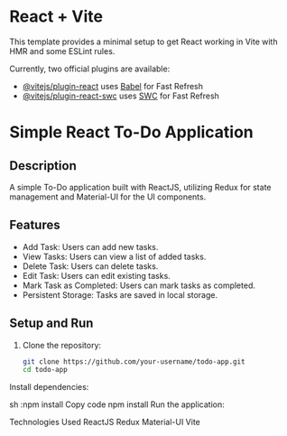 # React + Vite

This template provides a minimal setup to get React working in Vite with HMR and some ESLint rules.

Currently, two official plugins are available:

- [@vitejs/plugin-react](https://github.com/vitejs/vite-plugin-react/blob/main/packages/plugin-react/README.md) uses [Babel](https://babeljs.io/) for Fast Refresh
- [@vitejs/plugin-react-swc](https://github.com/vitejs/vite-plugin-react-swc) uses [SWC](https://swc.rs/) for Fast Refresh

# Simple React To-Do Application

## Description

A simple To-Do application built with ReactJS, utilizing Redux for state management and Material-UI for the UI components.

## Features

- Add Task: Users can add new tasks.
- View Tasks: Users can view a list of added tasks.
- Delete Task: Users can delete tasks.
- Edit Task: Users can edit existing tasks.
- Mark Task as Completed: Users can mark tasks as completed.
- Persistent Storage: Tasks are saved in local storage.

## Setup and Run

1. Clone the repository:
   ```sh
   git clone https://github.com/your-username/todo-app.git
   cd todo-app
Install dependencies:

sh :npm install
Copy code
npm install
Run the application:

Technologies Used
ReactJS
Redux
Material-UI
Vite
